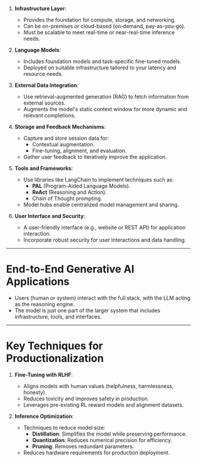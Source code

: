 1. **Infrastructure Layer**:
   - Provides the foundation for compute, storage, and networking.
   - Can be on-premises or cloud-based (on-demand, pay-as-you-go).
   - Must be scalable to meet real-time or near-real-time inference needs.

2. **Language Models**:
   - Includes foundation models and task-specific fine-tuned models.
   - Deployed on suitable infrastructure tailored to your latency and resource needs.

3. **External Data Integration**:
   - Use retrieval-augmented generation (RAG) to fetch information from external sources.
   - Augments the model's static context window for more dynamic and relevant completions.

4. **Storage and Feedback Mechanisms**:
   - Capture and store session data for:
     - Contextual augmentation.
     - Fine-tuning, alignment, and evaluation.
   - Gather user feedback to iteratively improve the application.

5. **Tools and Frameworks**:
   - Use libraries like LangChain to implement techniques such as:
     - **PAL** (Program-Aided Language Models).
     - **ReAct** (Reasoning and Action).
     - Chain of Thought prompting.
   - Model hubs enable centralized model management and sharing.

6. **User Interface and Security**:
   - A user-friendly interface (e.g., website or REST API) for application interaction.
   - Incorporate robust security for user interactions and data handling.

---

# End-to-End Generative AI Applications
- Users (human or system) interact with the full stack, with the LLM acting as the reasoning engine.
- The model is just one part of the larger system that includes infrastructure, tools, and interfaces.

---
# Key Techniques for Productionalization

1. **Fine-Tuning with RLHF**:
   - Aligns models with human values (helpfulness, harmlessness, honesty).
   - Reduces toxicity and improves safety in production.
   - Leverages pre-existing RL reward models and alignment datasets.

2. **Inference Optimization**:
   - Techniques to reduce model size:
     - **Distillation**: Simplifies the model while preserving performance.
     - **Quantization**: Reduces numerical precision for efficiency.
     - **Pruning**: Removes redundant parameters.
   - Reduces hardware requirements for production deployment.